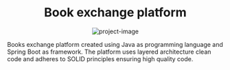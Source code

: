<h1 align="center" id="title">Book exchange platform</h1>

<p align="center"><img src="https://socialify.git.ci/ddienu/RestAPI-SpringBoot/image?font=KoHo&amp;language=1&amp;name=1&amp;pattern=Solid&amp;theme=Dark" alt="project-image"></p>

<p id="description">Books exchange platform created using Java as programming language and Spring Boot as framework. The platform uses layered architecture clean code and adheres to SOLID principles ensuring high quality code.</p>

